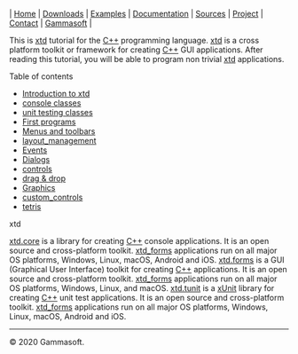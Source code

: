 | [Home](home.md) | [Downloads](downloads.md) | [Examples](examples.md) | [Documentation](documentation.md) | [Sources](https://github.com/gammasoft71/xtd_forms) | [Project](https://sourceforge.net/projects/formspro/) | [Contact](contact.md) | [Gammasoft](https://gammasoft71.wixsite.com/gammasoft) |

This is [xtd](https://github.com/gammasoft71/xtd) tutorial for the [C++](c++.md) programming language. [xtd](https://github.com/gammasoft71/xtd) is a cross platform toolkit or framework for creating [C++](c++.md) GUI applications. After reading this tutorial, you will be able to program non trivial [xtd](https://github.com/gammasoft71/xtd) applications.

Table of contents

* [Introduction to xtd](introduction.md)
* [console classes](console_classes.md)
* [unit testing classes](unit_testing_classes.md)
* [First programs](first_programs.md)
* [Menus and toolbars](menus_and_toolbars.md)
* [layout_management](layout_management.md)
* [Events](events.md)
* [Dialogs](dialogs.md)
* [controls](controls.md)
* [drag & drop](drag_and_drop.md)
* [Graphics](graphics.md)
* [custom_controls](custom_controls.md)
* [tetris](tetris.md)

xtd

[xtd.core](https://github.com/gammasoft71/xtd) is a library for creating [C++](c++.md) console applications. It is an open source and cross-platform toolkit. [xtd_forms](https://github.com/gammasoft71/xtd) applications run on all major OS platforms, Windows, Linux, macOS, Android and iOS.
[xtd.forms](https://github.com/gammasoft71/xtd) is a GUI (Graphical User Interface) toolkit for creating [C++](c++.md) applications. It is an open source and cross-platform toolkit. [xtd_forms](https://github.com/gammasoft71/xtd) applications run on all major OS platforms, Windows, Linux, and macOS.
[xtd.tunit](https://github.com/gammasoft71/xtd) is a  [xUnit](https://en.wikipedia.org/wiki/XUnit) library for creating [C++](c++.md) unit test applications. It is an open source and cross-platform toolkit. [xtd_forms](https://github.com/gammasoft71/xtd) applications run on all major OS platforms, Windows, Linux, macOS, Android and iOS.

______________________________________________________________________________________________

© 2020 Gammasoft.

